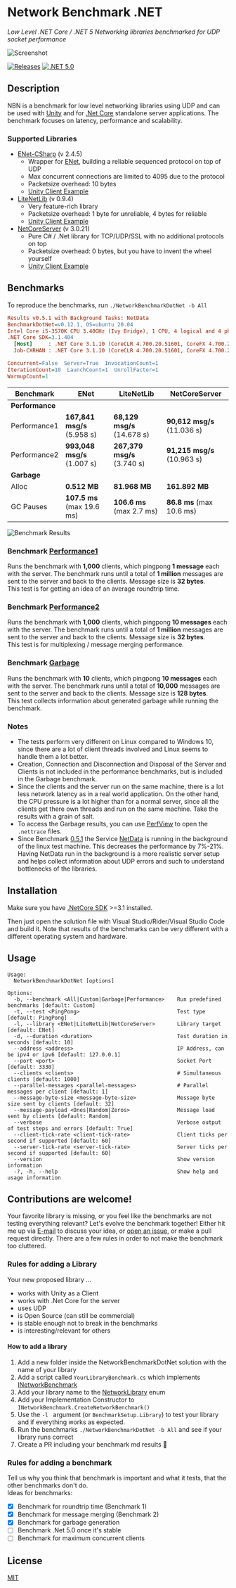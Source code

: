 # Network Benchmark .NET

*Low Level .NET Core / .NET 5 Networking libraries benchmarked for UDP socket performance*

![Screenshot](./Docs/screenshot.png)

[![Releases](https://img.shields.io/github/release/JohannesDeml/NetworkBenchmarkDotNet/all.svg)](../../releases) [![.NET 5.0](https://img.shields.io/badge/.NET-5.0-blueviolet.svg)](https://dotnet.microsoft.com/download/dotnet/5.0)

## Description

NBN is a benchmark for low level networking libraries using UDP and can be used with [Unity](https://unity3d.com) and for [.Net Core](https://en.wikipedia.org/wiki/.NET_Core) standalone server applications. The benchmark focuses on latency, performance and scalability.

### Supported Libraries

* [ENet-CSharp](https://github.com/nxrighthere/ENet-CSharp) (v 2.4.5)
  * Wrapper for [ENet](https://github.com/lsalzman/enet), building a reliable sequenced protocol on top of UDP
  * Max concurrent connections are limited to 4095 due to the protocol
  * Packetsize overhead: 10 bytes
  * [Unity Client Example](https://github.com/JohannesDeml/ENetUnityMobile)
* [LiteNetLib](https://github.com/RevenantX/LiteNetLib) (v 0.9.4)
  * Very feature-rich library
  * Packetsize overhead: 1 byte for unreliable, 4 bytes for reliable
  * [Unity Client Example](https://github.com/RevenantX/NetGameExample)
* [NetCoreServer](https://github.com/chronoxor/NetCoreServer) (v 3.0.21)
  * Pure C# / .Net library for TCP/UDP/SSL with no additional protocols on top
  * Packetsize overhead: 0 bytes, but you have to invent the wheel yourself
  * [Unity Client Example](https://github.com/JohannesDeml/Unity-Net-Core-Networking-Sockets)

## Benchmarks

To reproduce the benchmarks, run `./NetworkBenchmarkDotNet -b All`


``` ini
Results v0.5.1 with Background Tasks: NetData
BenchmarkDotNet=v0.12.1, OS=ubuntu 20.04
Intel Core i5-3570K CPU 3.40GHz (Ivy Bridge), 1 CPU, 4 logical and 4 physical cores
.NET Core SDK=3.1.404
  [Host]     : .NET Core 3.1.10 (CoreCLR 4.700.20.51601, CoreFX 4.700.20.51901), X64 RyuJIT
  Job-CXRHAN : .NET Core 3.1.10 (CoreCLR 4.700.20.51601, CoreFX 4.700.20.51901), X64 RyuJIT

Concurrent=False  Server=True  InvocationCount=1  
IterationCount=10  LaunchCount=1  UnrollFactor=1  
WarmupCount=1  
```
| Benchmark       | ENet                        | LiteNetLib                  | NetCoreServer               |
| --------------- | --------------------------- | --------------------------- | --------------------------- |
| **Performance** |                             |                             |                             |
| Performance1    | **167,841 msg/s** (5.958 s) | **68,129 msg/s** (14.678 s) | **90,612 msg/s** (11.036 s) |
| Performance2    | **993,048 msg/s** (1.007 s) | **267,379 msg/s** (3.740 s) | **91,215 msg/s** (10.963 s) |
| **Garbage**     |                             |                             |                             |
| Alloc           | **0.512 MB**                | **81.968 MB**               | **161.892 MB**              |
| GC Pauses       | **107.5 ms** (max 19.6 ms)  | **106.6 ms** (max 2.7 ms)   | **86.8 ms** (max 10.6 ms)   |

![Benchmark Results](./Docs/NetworkBenchmarkDotNet.PerformanceBenchmark-barplot.png)

### Benchmark [Performance1](./NetworkBenchmarkDotNet/PredefinedBenchmarks/PerformanceBenchmark.cs)

Runs the benchmark with **1,000** clients, which pingpong **1 message** each with the server. The benchmark runs until a total of **1 million** messages are sent to the server and back to the clients. Message size is **32 bytes**.  
This test is for getting an idea of an average roundtrip time.

### Benchmark [Performance2](./NetworkBenchmarkDotNet/PredefinedBenchmarks/PerformanceBenchmark.cs)

Runs the benchmark with **1,000** clients, which pingpong **10 messages** each with the server. The benchmark runs until a total of **1 million** messages are sent to the server and back to the clients. Message size is **32 bytes**.  
This test is for multiplexing / message merging performance.

### Benchmark [Garbage](./NetworkBenchmarkDotNet/PredefinedBenchmarks/GarbageBenchmark.cs)

Runs the benchmark with **10** clients, which pingpong **10 messages** each with the server. The benchmark runs until a total of **10,000** messages are sent to the server and back to the clients. Message size is **128 bytes**.  
This test collects information about generated garbage while running the benchmark.

### Notes

* The tests perform very different on Linux compared to Windows 10, since there are a lot of client threads involved and Linux seems to handle them a lot better.
* Creation, Connection and Disconnection and Disposal of the Server and Clients is not included in the performance benchmarks, but is included in the Garbage benchmark.
* Since the clients and the server run on the same machine, there is a lot less network latency as in a real world application. On the other hand, the CPU pressure is a lot higher than for a normal server, since all the clients get there own threads and run on the same machine. Take the results with a grain of salt.
* To access the Garbage results, you can use [PerfView](https://github.com/microsoft/perfview) to open the `.nettrace` files.
* Since Benchmark [0.5.1](../../releases/tag/0.5.1) the Service [NetData](https://github.com/netdata/netdata) is running in the background of the linux test machine. This decreases the performance by 7%-21%. Having NetData run in the background is a more realistic server setup and helps collect information about UDP errors and such to understand bottlenecks of the libraries.



## Installation

Make sure you have [.NetCore SDK](https://dotnet.microsoft.com/download) >=3.1 installed.

Then just open the solution file with Visual Studio/Rider/Visual Studio Code and build it. Note that results of the benchmarks can be very different with a different operating system and hardware.

## Usage

```
Usage:
  NetworkBenchmarkDotNet [options]

Options:
  -b, --benchmark <All|Custom|Garbage|Performance>    Run predefined benchmarks [default: Custom]
  -t, --test <PingPong>                               Test type [default: PingPong]
  -l, --library <ENet|LiteNetLib|NetCoreServer>       Library target [default: ENet]
  -d, --duration <duration>                           Test duration in seconds [default: 10]
  --address <address>                                 IP Address, can be ipv4 or ipv6 [default: 127.0.0.1]
  --port <port>                                       Socket Port [default: 3330]
  --clients <clients>                                 # Simultaneous clients [default: 1000]
  --parallel-messages <parallel-messages>             # Parallel messages per client [default: 1]
  --message-byte-size <message-byte-size>             Message byte size sent by clients [default: 32]
  --message-payload <Ones|Random|Zeros>               Message load sent by clients [default: Random]
  --verbose                                           Verbose output of test steps and errors [default: True]
  --client-tick-rate <client-tick-rate>               Client ticks per second if supported [default: 60]
  --server-tick-rate <server-tick-rate>               Server ticks per second if supported [default: 60]
  --version                                           Show version information
  -?, -h, --help                                      Show help and usage information
```

## Contributions are welcome!

Your favorite library is missing, or you feel like the benchmarks are not testing everything relevant? Let's evolve the benchmark together! Either hit me up via [E-mail](mailto:public@deml.io) to discuss your idea, or [open an issue](../../issues), or make a pull request directly. There are a few rules in order to not make the benchmark too cluttered.

### Rules for adding a Library

Your new proposed library ... 

* works with Unity as a Client
* works with .Net Core for the server 
* uses UDP
* is Open Source (can still be commercial)
* is stable enough not to break in the benchmarks
* is interesting/relevant for others

#### How to add a library

1. Add a new folder inside the NetworkBenchmarkDotNet solution with the name of your library
2. Add a script called `YourLibraryBenchmark.cs` which implements [INetworkBenchmark](../../blob/master/NetworkBenchmarkDotNet/INetworkBenchmark.cs)
3. Add your library name to the [NetworkLibrary](../../blob/master/NetworkBenchmarkDotNet/NetworkLibrary.cs) enum
4. Add your Implementation Constructor to `INetworkBenchmark.CreateNetworkBenchmark()`
5. Use the `-l ` argument (or `BenchmarkSetup.Library`) to test your library and if everything works as expected.
6. Run the benchmarks `./NetworkBenchmarkDotNet -b All` and see if your library runs correct
7. Create a PR including your benchmark md results 🎉

### Rules for adding a benchmark

Tell us why you think that benchmark is important and what it tests, that the other benchmarks don't do.  
Ideas for benchmarks:

- [x] Benchmark for roundtrip time (Benchmark 1)
- [x] Benchmark for message merging (Benchmark 2)
- [x] Benchmark for garbage generation
- [ ] Benchmark .Net 5.0 once it's stable
- [ ] Benchmark for maximum concurrent clients

## License

[MIT](./LICENSE)
